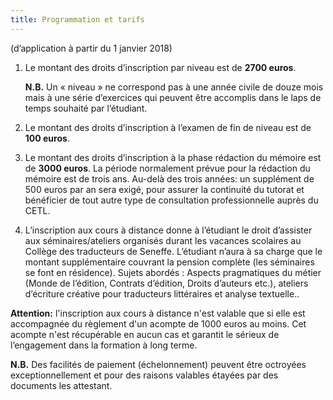 ```yaml
---
title: Programmation et tarifs
---
```


(d’application à partir du 1 janvier 2018)

1. Le montant des droits d’inscription par niveau est de **2700 euros**.

   **N.B.** Un « niveau » ne correspond pas à une année civile de douze mois mais à une série d’exercices qui peuvent être accomplis dans le laps de temps souhaité par l’étudiant.

2. Le montant des droits d’inscription à l’examen de fin de niveau est de **100 euros**.

3. Le montant des droits d’inscription à la phase rédaction du mémoire est de **3000 euros**. La période normalement prévue pour la rédaction du mémoire est de trois ans. Au-delà des trois années: un supplément de 500 euros par an sera exigé, pour assurer la continuité du tutorat et bénéficier de tout autre type de consultation professionnelle auprès du CETL.

4. L’inscription aux cours à distance donne à l’étudiant le droit d’assister aux séminaires/ateliers organisés durant les vacances scolaires au Collège des traducteurs de Seneffe. L’étudiant n’aura à sa charge que le montant supplémentaire couvrant la pension complète (les séminaires se font en résidence). Sujets abordés : Aspects pragmatiques du métier (Monde de l’édition, Contrats d’édition, Droits d’auteurs etc.), ateliers d’écriture créative pour traducteurs littéraires et analyse textuelle..

**Attention:** l'inscription aux cours à distance n'est valable que si elle est accompagnée du règlement d'un acompte de 1000 euros au moins. Cet acompte n'est récupérable en aucun cas et garantit le sérieux de l’engagement dans la formation à long terme.

**N.B.** Des facilités de paiement (échelonnement) peuvent être octroyées exceptionnellement et pour des raisons valables étayées par des documents les attestant.
